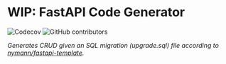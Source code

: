 # WIP: FastAPI Code Generator

![Codecov](https://img.shields.io/codecov/c/gh/nymann/fastapi-code-generator)
![GitHub contributors](https://img.shields.io/github/contributors/nymann/fastapi-code-generator)

*Generates CRUD given an SQL migration (upgrade.sql) file according to
[nymann/fastapi-template](https://github.com/nymann/fastapi-template).*

